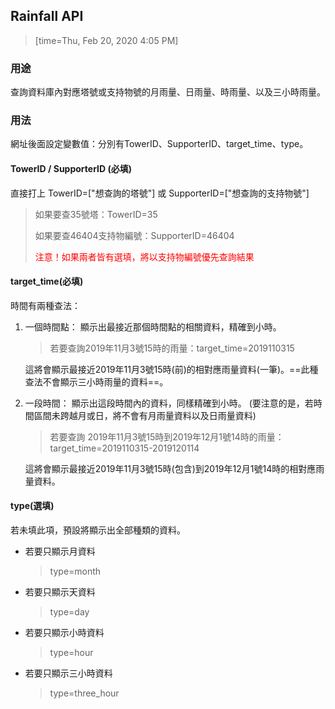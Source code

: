 ## Rainfall API 
>[time=Thu, Feb 20, 2020 4:05 PM]
### 用途
查詢資料庫內對應塔號或支持物號的月雨量、日雨量、時雨量、以及三小時雨量。

### 用法
網址後面設定變數值：分別有TowerID、SupporterID、target_time、type。
#### TowerID / SupporterID (必填)
直接打上 TowerID=["想查詢的塔號"] 或 SupporterID=["想查詢的支持物號"]
>如果要查35號塔：TowerID=35
>
>如果要查46404支持物編號：SupporterID=46404
> 
><font color = red> 注意！如果兩者皆有選填，將以支持物編號優先查詢結果</font>

#### target_time(必填)
時間有兩種查法：
1. 一個時間點：
 顯示出最接近那個時間點的相關資料，精確到小時。
 
    >若要查詢2019年11月3號15時的雨量：target_time=2019110315

    這將會顯示最接近2019年11月3號15時(前)的相對應雨量資料(一筆)。==此種查法不會顯示三小時雨量的資料==。

2. 一段時間：
    顯示出這段時間內的資料，同樣精確到小時。
    (要注意的是，若時間區間未跨越月或日，將不會有月雨量資料以及日雨量資料)
    >若要查詢
    >2019年11月3號15時到2019年12月1號14時的雨量：
    >target_time=2019110315-2019120114

    這將會顯示最接近2019年11月3號15時(包含)到2019年12月1號14時的相對應雨量資料。
#### type(選填)
若未填此項，預設將顯示出全部種類的資料。
- 若要只顯示月資料
     >type=month
- 若要只顯示天資料
     >type=day
- 若要只顯示小時資料
     >type=hour
- 若要只顯示三小時資料
     >type=three_hour
